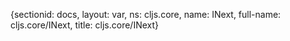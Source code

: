{sectionid: docs, layout: var, ns: cljs.core, name: INext, full-name: cljs.core/INext,
  title: cljs.core/INext}
